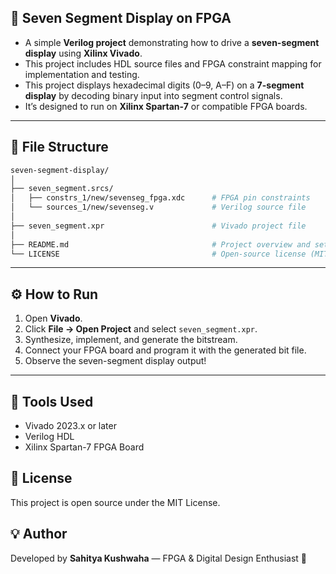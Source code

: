 ## 🔢 Seven Segment Display on FPGA 
- A simple **Verilog project** demonstrating how to drive a **seven-segment display** using **Xilinx Vivado**.  
- This project includes HDL source files and FPGA constraint mapping for implementation and testing.
- This project displays hexadecimal digits (0–9, A–F) on a **7-segment display** by decoding binary input into segment control signals.  
- It’s designed to run on **Xilinx Spartan-7** or compatible FPGA boards.

---

## 📁 File Structure
```bash
seven-segment-display/
│
├── seven_segment.srcs/
│   ├── constrs_1/new/sevenseg_fpga.xdc      # FPGA pin constraints
│   └── sources_1/new/sevenseg.v             # Verilog source file
│
├── seven_segment.xpr                        # Vivado project file
│
├── README.md                                # Project overview and setup guide
└── LICENSE                                  # Open-source license (MIT)
```

---

## ⚙️ How to Run
1. Open **Vivado**.
2. Click **File → Open Project** and select `seven_segment.xpr`.
3. Synthesize, implement, and generate the bitstream.
4. Connect your FPGA board and program it with the generated bit file.
5. Observe the seven-segment display output!

---

## 🧰 Tools Used
- Vivado 2023.x or later
- Verilog HDL
- Xilinx Spartan-7 FPGA Board

## 📜 License
This project is open source under the MIT License.

## 💡 Author
Developed by **Sahitya Kushwaha** — FPGA & Digital Design Enthusiast 💫
